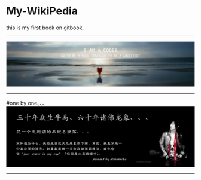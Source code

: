 # My-WikiPedia

this is my first book on gitbook.

---

![alihanniba](ali-17@2x.png)








---




#one by one、、、
![](mydddd.png)

---



